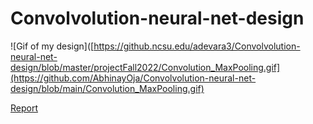 
# Convolvolution-neural-net-design
![Gif of my design]([https://github.ncsu.edu/adevara3/Convolvolution-neural-net-design/blob/master/projectFall2022/Convolution_MaxPooling.gif](https://github.com/AbhinayOja/Convolvolution-neural-net-design/blob/main/Convolution_MaxPooling.gif)

[ Report ](https://github.ncsu.edu/adevara3/Convolvolution-neural-net-design/blob/master/projectFall2022/project_report/Efficient%20Systolic%20Array%20Convolution%20with%20Pipelined%20MaxPooling%20and%20ReLU%20(1).pdf)
